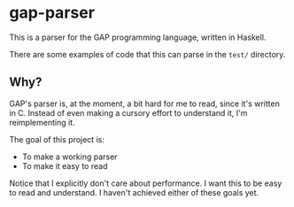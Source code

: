 # gap-parser

This is a parser for the GAP programming language, written in
Haskell.

There are some examples of code that this can parse in the `test/`
directory.

## Why?

GAP's parser is, at the moment, a bit hard for me to read, since it's
written in C. Instead of even making a cursory effort to understand
it, I'm reimplementing it.

The goal of this project is:

* To make a working parser
* To make it easy to read

Notice that I explicitly don't care about performance. I want this to
be easy to read and understand. I haven't achieved either of these
goals yet.
